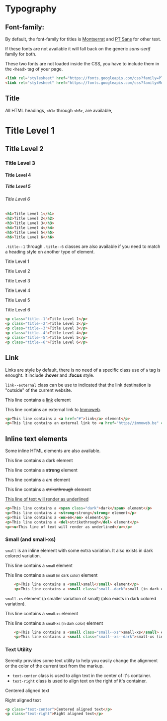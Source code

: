 # Typography

## Font-family:

By default, the font-family for titles is [Montserrat](https://fonts.google.com/specimen/Montserrat) and [PT Sans](https://fonts.google.com/specimen/PT+Sans) for other text.

If these fonts are not available it will fall back on the generic *sans-serif* family for both.

These two fonts are not loaded inside the CSS, you have to include them in the `<head>` tag of your page.

```html
<link rel="stylesheet" href="https://fonts.googleapis.com/css?family=PT+Sans:400,400i,700,700i">
<link rel="stylesheet" href="https://fonts.googleapis.com/css?family=Montserrat:400,400i,700,700i">
```

## Title

All HTML headings, `<h1>` through `<h6>`, are available,

<div class="sd-example">
    <h1>Title Level 1</h1>
    <h2>Title Level 2</h2>
    <h3>Title Level 3</h3>
    <h4>Title Level 4</h4>
    <h5>Title Level 5</h5>
    <h6>Title Level 6</h6>
</div>

```html
<h1>Title Level 1</h1>
<h2>Title Level 2</h2>
<h3>Title Level 3</h3>
<h4>Title Level 4</h4>
<h5>Title Level 5</h5>
<h6>Title Level 6</h6>

```

`.title--1` through `.title--6` classes are also available if you need to match a heading style on another type of element.

<div class="sd-example">
    <p class="title--1">Title Level 1</p>
    <p class="title--2">Title Level 2</p>
    <p class="title--3">Title Level 3</p>
    <p class="title--4">Title Level 4</p>
    <p class="title--5">Title Level 5</p>
    <p class="title--6">Title Level 6</p>
</div>

```html
<p class="title--1">Title Level 1</p>
<p class="title--2">Title Level 2</p>
<p class="title--3">Title Level 3</p>
<p class="title--4">Title Level 4</p>
<p class="title--5">Title Level 5</p>
<p class="title--6">Title Level 6</p>
```

## Link

Links are style by default, there is no need of a specific class use of `a` tag is enought. It include **:hover** and **:focus** style.

`link--external` class can be use to indicated that the link destination is "outside" of the current website.

<div class="sd-example">
    <p>
        This line contains a <a href="#">link</a> element
    </p>
    <p>
        This line contains an external link to <a href="https//immoweb.be" class="link--external" title="Open the Immoweb Website">Immoweb</a>.
    </p>
</div>

```html
<p>This line contains a <a href="#">link</a> element</p>
<p>This line contains an external link to <a href="https//immoweb.be" class="link--external" title="Open the Immoweb Website">Immoweb</a>.</p>
```

## Inline text elements

Some inline HTML elements are also available.

<div class="sd-example">
    <p>This line contains a <span class="dark">dark</span> element</p>
    <p>This line contains a <strong>strong</strong> element</p>
    <p>This line contains a <em>em</em> element</p>
    <p>This line contains a <del>strikethrough</del> element</p>
    <p><u>This line of text will render as underlined</u></p>
</div>

```html
<p>This line contains a <span class="dark">dark</span> element</p>
<p>This line contains a <strong>strong</strong> element</p>
<p>This line contains a <em>em</em> element</p>
<p>This line contains a <del>strikethrough</del> element</p>
<p><u>This line of text will render as underlined</u></p>
```

### Small (and small-xs)

`small` is an inline element with some extra variation. It also exists in dark colored variation.

<div class="sd-example">
    <p>This line contains a <small>small</small> element</p>
    <p>This line contains a <small class="small--dark">small (in dark color)</small> element</p>
</div>

```html
    <p>This line contains a <small>small</small> element</p>
    <p>This line contains a <small class="small--dark">small (in dark color)</small> element</p>
```

`small-xs` element (a smaller variation of small) (also exists in dark colored variation).

<div class="sd-example">
    <p>This line contains a <small class="small--xs">small-xs</small> element</p>
    <p>This line contains a <small class="small--xs--dark">small-xs (in dark color)</small> element</p>
</div>

```html
    <p>This line contains a <small class="small--xs">small-xs</small> element</p>
    <p>This line contains a <small class="small--xs--dark">small-xs (in dark color)</small> element</p>
```

### Text Utility

Serenity provides some text utility to help you easily change the alignment or the color of the current text from the markup.

* `text-center` class is used to align text in the center of it's container.
* `text-right` class is used to align text on the right of it's container.

<div class="sd-example">
    <p class="text-center">Centered aligned text</p>
    <p class="text-right">Right aligned text</p>
</div>

```html
<p class="text-center">Centered aligned text</p>
<p class="text-right">Right aligned text</p>
```